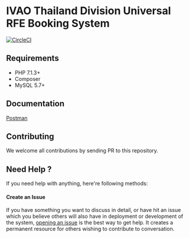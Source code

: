 IVAO Thailand Division Universal RFE Booking System
===================================================

[![CircleCI](https://circleci.com/gh/rayriffy/ivaothai-rfe-api.svg?style=svg)](https://circleci.com/gh/rayriffy/ivaothai-rfe-api)

Requirements
------------

- PHP 7.1.3+
- Composer
- MySQL 5.7+

Documentation
-------------

[Postman](https://documenter.getpostman.com/view/4813279/RWThSL3k)

Contributing
------------

We welcome all contributions by sending PR to this repository.

Need Help ?
-----------

If you need help with anything, here're following methods:

#### Create an Issue

If you have something you want to discuss in detail, or have hit an issue which you believe others will also have in deployment or development of the system, [opening an issue](https://github.com/rayriffy/ivaothai-rfe-api/issues) is the best way to get help. It creates a permanent resource for others wishing to contribute to conversation.

